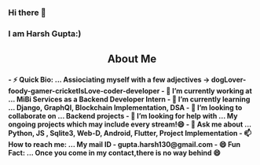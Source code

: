 ### Hi there 👋
### I am Harsh Gupta:) 
<h2 align="center">About Me</h2>

<h4>
- ⚡ Quick Bio: ... Assiociating myself with a few adjectives -> dogLover-foody-gamer-cricketIsLove-coder-developer
- 🔭 I’m currently working at ... MiBi Services as a Backend Developer Intern
- 🌱 I’m currently learning ... Django, GraphQl, Blockchain Implementation, DSA 
- 👯 I’m looking to collaborate on ... Backend projects
- 🤔 I’m looking for help with ... My ongoing projects which may include every stream!😄
- 💬 Ask me about ... Python, JS , Sqlite3, Web-D, Android, Flutter, Project Implementation 
- 📫 How to reach me: ... My mail ID - gupta.harsh130@gmail.com
- 😄 Fun Fact: ...  Once you come in my contact,there is no way behind 😄
</h4>
